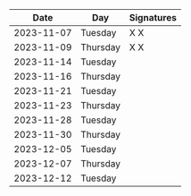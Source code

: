 


| Date       | Day       | Signatures |
|------------|-----------|------------|
| 2023-11-07 | Tuesday   | X X        | 
| 2023-11-09 | Thursday  | X X        |
| 2023-11-14 | Tuesday   |            |
| 2023-11-16 | Thursday  |            |
| 2023-11-21 | Tuesday   |            |
| 2023-11-23 | Thursday  |            |
| 2023-11-28 | Tuesday   |            |
| 2023-11-30 | Thursday  |            |
| 2023-12-05 | Tuesday   |            |
| 2023-12-07 | Thursday  |            |
| 2023-12-12 | Tuesday   |            |

